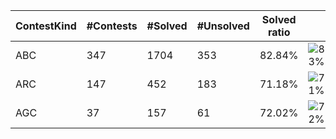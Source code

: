 | ContestKind | #Contests | #Solved | #Unsolved | Solved ratio | |
| - | - | - | - | - | - |
| ABC | 347 | 1704 | 353 | 82.84% | ![83%](https://progress-bar.xyz/83?title=Solved) |
| ARC | 147 | 452 | 183 | 71.18% | ![71%](https://progress-bar.xyz/71?title=Solved) |
| AGC | 37 | 157 | 61 | 72.02% | ![72%](https://progress-bar.xyz/72?title=Solved) |

